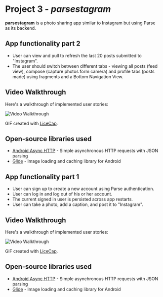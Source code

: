 # Project 3 - *parsestagram*

**parsestagram** is a photo sharing app similar to Instagram but using Parse as its backend.

## App functionality part 2

- User can view  and pull to refresh the last 20 posts submitted to "Instagram".
- The user should switch between different tabs - viewing all posts (feed view), compose (capture photos form camera) and profile tabs (posts made) using fragments and a Bottom Navigation View. 

## Video Walkthrough

Here's a walkthrough of implemented user stories:

<img src='https://github.com/lnguyen0103/parsestagram/blob/master/InstagramPart2.gif' title='Video Walkthrough' width='' alt='Video Walkthrough' />

GIF created with [LiceCap](http://www.cockos.com/licecap/).


## Open-source libraries used

- [Android Async HTTP](https://github.com/codepath/CPAsyncHttpClient) - Simple asynchronous HTTP requests with JSON parsing
- [Glide](https://github.com/bumptech/glide) - Image loading and caching library for Android





## App functionality part 1

- User can sign up to create a new account using Parse authentication.
- User can log in and log out of his or her account.
- The current signed in user is persisted across app restarts.
- User can take a photo, add a caption, and post it to "Instagram".

## Video Walkthrough

Here's a walkthrough of implemented user stories:

<img src='https://github.com/lnguyen0103/parsestagram/blob/master/InstagramPart1.gif' title='Video Walkthrough' width='' alt='Video Walkthrough' />

GIF created with [LiceCap](http://www.cockos.com/licecap/).


## Open-source libraries used

- [Android Async HTTP](https://github.com/codepath/CPAsyncHttpClient) - Simple asynchronous HTTP requests with JSON parsing
- [Glide](https://github.com/bumptech/glide) - Image loading and caching library for Android
